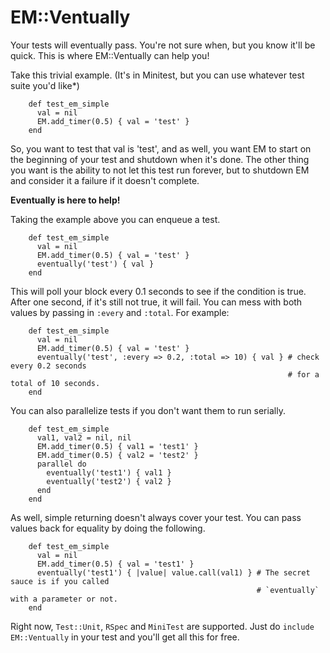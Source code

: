 # EM::Ventually

Your tests will eventually pass. You're not sure when, but you know it'll be quick. This is where EM::Ventually can help you!

Take this trivial example. (It's in Minitest, but you can use whatever test suite you'd like*)

~~~~~ {ruby}
    def test_em_simple
      val = nil
      EM.add_timer(0.5) { val = 'test' }
    end
~~~~~

So, you want to test that val is 'test', and as well, you want EM to start on the beginning of your test and shutdown when it's done. The other thing you want is the ability to not let this test run forever, but to shutdown EM and consider it a failure if it doesn't complete.

**Eventually is here to help!**

Taking the example above you can enqueue a test.

~~~~~ {ruby}
    def test_em_simple
      val = nil
      EM.add_timer(0.5) { val = 'test' }
      eventually('test') { val }
    end
~~~~~

This will poll your block every 0.1 seconds to see if the condition is true. After one second, if it's still not true, it will fail. You can mess with both values by passing in `:every` and `:total`. For example:

~~~~~ {ruby}
    def test_em_simple
      val = nil
      EM.add_timer(0.5) { val = 'test' }
      eventually('test', :every => 0.2, :total => 10) { val } # check every 0.2 seconds
                                                              # for a total of 10 seconds.
    end
~~~~~

You can also parallelize tests if you don't want them to run serially.

~~~~~ {ruby}
    def test_em_simple
      val1, val2 = nil, nil
      EM.add_timer(0.5) { val1 = 'test1' }
      EM.add_timer(0.5) { val2 = 'test2' }
      parallel do
        eventually('test1') { val1 }
        eventually('test2') { val2 }
      end
    end
~~~~~

As well, simple returning doesn't always cover your test. You can pass values back for equality by doing the following.

~~~~~ {ruby}
    def test_em_simple
      val = nil
      EM.add_timer(0.5) { val = 'test1' }
      eventually('test1') { |value| value.call(val1) } # The secret sauce is if you called
                                                       # `eventually` with a parameter or not.
    end
~~~~~

Right now, `Test::Unit`, `RSpec` and `MiniTest` are supported. Just do `include EM::Ventually` in your test and you'll get all this for free.

